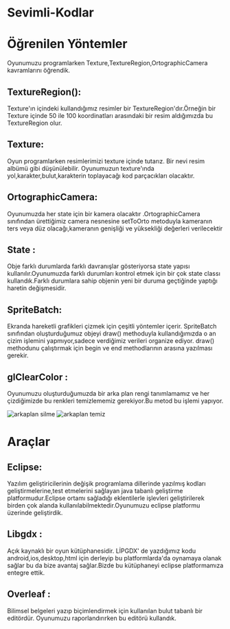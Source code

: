 # Sevimli-Kodlar

# Öğrenilen Yöntemler
Oyunumuzu programlarken Texture,TextureRegion,OrtographicCamera kavramlarını öğrendik.
## TextureRegion():
Texture'ın içindeki kullandığımız resimler bir TextureRegion'dır.Örneğin bir Texture içinde 50 ile 100 koordinatları arasındaki bir resim aldığımızda bu TextureRegion olur.
## Texture:
Oyun programlarken resimlerimizi texture içinde tutarız. Bir nevi resim albümü gibi düşünülebilir. Oyunumuzun texture'ında yol,karakter,bulut,karakterin toplayacağı kod parçacıkları olacaktır.

## OrtographicCamera:

Oyunumuzda  her state için bir kamera olacaktır .OrtographicCamera sınıfından ürettiğimiz  camera nesnesine setToOrto metoduyla kameranın ters veya düz olacağı,kameranın genişliği ve yüksekliği değerleri verilecektir

## State :
Obje farklı durumlarda farklı davranışlar gösteriyorsa state yapısı kullanılır.Oyunumuzda farklı durumları kontrol etmek için bir çok state classı kullandık.Farklı durumlara sahip objenin yeni bir duruma geçtiğinde yaptığı haretin değişmesidir.
## SpriteBatch:
Ekranda hareketli grafikleri çizmek için çeşitli yöntemler içerir. SpriteBatch sınıfından oluşturduğumuz objeyi draw() methoduyla kullandığımızda o an çizim işlemini yapmıyor,sadece verdiğimiz verileri organize ediyor. draw() methodunu çalıştırmak için begin ve end methodlarının arasına yazılması gerekir. 


## glClearColor : 
Oyunumuzu oluşturduğumuzda bir arka plan rengi tanımlamamız ve her çizdiğimizde bu renkleri temizlememiz gerekiyor.Bu metod bu işlemi yapıyor.

![arkaplan silme](https://1.bp.blogspot.com/-mpr3ty4vU_A/X_DrkSD804I/AAAAAAAAAhQ/7HY1gOX6xlQNRaZDuKkLORNMAGFLY6oyQCLcBGAsYHQ/s560/pis%2Bhali.JPG)
![arkaplan temiz](https://1.bp.blogspot.com/-Syow_vFXLPE/X_Drkf02JcI/AAAAAAAAAhM/1dGp9IiPT4sjjkpNxtTrEx4algBEYWF4QCLcBGAsYHQ/s500/temiz%2Bhali.JPG)


#  Araçlar
## Eclipse:
Yazılım geliştiricilerinin değişik programlama dillerinde yazılmış kodları geliştirmelerine,test etmelerini sağlayan java tabanlı geliştirme platformudur.Eclipse ortamı sağladığı eklentilerle işlevleri geliştirilerek birden çok alanda kullanılabilmektedir.Oyunumuzu eclipse platformu üzerinde geliştirdik.
##  Libgdx :
Açık kaynaklı bir oyun kütüphanesidir. LİPGDX' de yazdığımız kodu android,ios,desktop,html için derleyip bu platformlarda'da oynamaya olanak sağlar bu da bize avantaj sağlar.Bizde bu kütüphaneyi eclipse platformamıza entegre ettik.

##  Overleaf :
Bilimsel belgeleri yazıp biçimlendirmek için kullanılan bulut tabanlı bir editördür. Oyunumuzu raporlandırırken  bu editörü kullandık.


